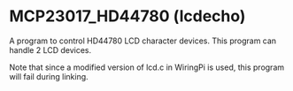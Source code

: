 MCP23017_HD44780 (lcdecho)
================

A program to control HD44780 LCD character devices.
This program can handle 2 LCD devices.

Note that since a modified version of lcd.c in WiringPi is used, this program will fail during linking.
